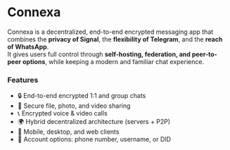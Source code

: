 # Connexa

Connexa is a decentralized, end-to-end encrypted messaging app that combines the **privacy of Signal**, the **flexibility of Telegram**, and the **reach of WhatsApp**.  
It gives users full control through **self-hosting, federation, and peer-to-peer options**, while keeping a modern and familiar chat experience.  

### Features
- 🔒 End-to-end encrypted 1:1 and group chats  
- 📎 Secure file, photo, and video sharing  
- 📞 Encrypted voice & video calls  
- 🌍 Hybrid decentralized architecture (servers + P2P)  
- 📱 Mobile, desktop, and web clients  
- 👤 Account options: phone number, username, or DID  
